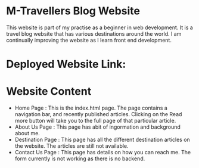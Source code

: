 # M-Travellers Blog Website
This website is part of my practise as a beginner in web development. It is a travel blog website that has various destinations
around the world. 
I am continually improving the website as I learn front end development.

# Deployed Website Link:

# Website Content
- Home Page : This is  the index.html page. The page contains a navigation bar, and recently published articles. Clicking on the 
Read more button will take you to the full page of that particular article.
- About Us Page : This page has abit of ingormation and background about me.
- Destination Page : This page has all the different destination articles on the website. The articles are still not available.
- Contact Us Page : This page has details on how you can reach me. The form currently is not working as there is no backend.